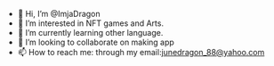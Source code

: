 - 👋 Hi, I’m @ImjaDragon
- 👀 I’m interested in NFT games and Arts. 
- 🌱 I’m currently learning other language. 
- 💞️ I’m looking to collaborate on making app
- 📫 How to reach me: through my email:junedragon_88@yahoo.com 

<!---
ImjaDragon/ImjaDragon is a ✨ special ✨ repository because its `README.md` (this file) appears on your GitHub profile.
You can click the Preview link to take a look at your changes.
--->
